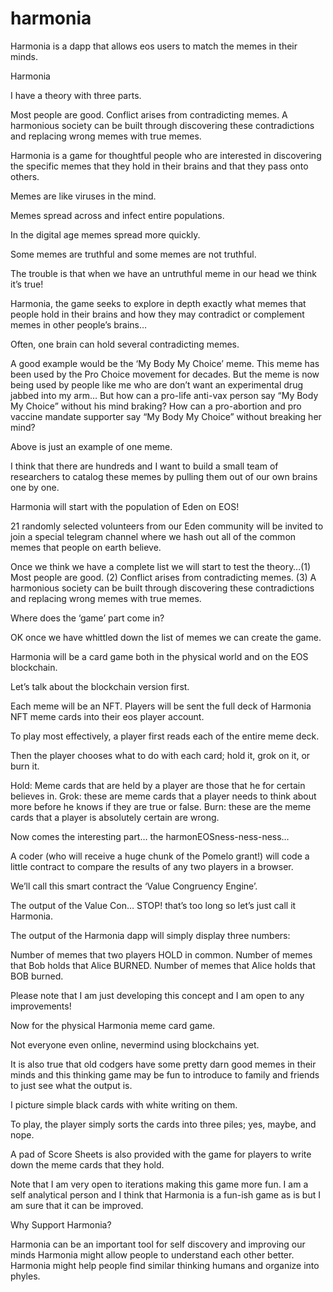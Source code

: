 # harmonia
Harmonia is a dapp that allows eos users to match the memes in their minds.

Harmonia 

I have a theory with three parts.

Most people are good.
Conflict arises from contradicting memes.
A harmonious society can be built through discovering these contradictions and replacing wrong memes with true memes. 

Harmonia is a game for thoughtful people who are interested in discovering the specific memes that they hold in their brains and that they pass onto others.

Memes are like viruses in the mind. 

Memes spread across and infect entire populations.

In the digital age memes spread more quickly.

Some memes are truthful and some memes are not truthful.

The trouble is that when we have an untruthful meme in our head we think it’s true!

Harmonia, the game seeks to explore in depth exactly what memes that people hold in their brains and how they may contradict or complement memes in other people’s brains… 

Often, one brain can hold several contradicting memes.

A good example would be the ‘My Body My Choice’ meme. This meme has been used by the Pro Choice movement for decades. But the meme is now being used by people like me who are don’t want an experimental drug jabbed into my arm… But how can a pro-life anti-vax person say “My Body My Choice” without his mind braking? How can a pro-abortion and pro vaccine mandate supporter say “My Body My Choice” without breaking her mind? 

Above is just an example of one meme.

I think that there are hundreds and I want to build a small team of researchers to catalog these memes by pulling them out of our own brains one by one.

Harmonia will start with the population of Eden on EOS! 

21 randomly selected volunteers from our Eden community will be invited to join a special telegram channel where we hash out all of the common memes that people on earth believe.

Once we think we have a complete list we will start to test the theory…(1) Most people are good. (2) Conflict arises from contradicting memes. (3) A harmonious society can be built through discovering these contradictions and replacing wrong memes with true memes. 

Where does the ‘game’ part come in?

OK once we have whittled down the list of memes we can create the game.

Harmonia will be a card game both in the physical world and on the EOS blockchain.

Let’s talk about the blockchain version first. 

Each meme will be an NFT. Players will be sent the full deck of Harmonia NFT meme cards into their eos player account.

To play most effectively, a player first reads each of the entire meme deck.

Then the player chooses what to do with each card; hold it, grok on it, or burn it.

Hold: Meme cards that are held by a player are those that he for certain believes in.
Grok: these are meme cards that a player needs to think about more before he knows if they are true or false.
Burn: these are the meme cards that a player is absolutely certain are wrong. 

Now comes the interesting part… the harmonEOSness-ness-ness… 

A coder (who will receive a huge chunk of the Pomelo grant!) will code a little contract to compare the results of any two players in a browser.

We’ll call this smart contract the ‘Value Congruency Engine’. 

The output of the Value Con… STOP! that’s too long so let’s just call it Harmonia.

The output of the Harmonia dapp will simply display three numbers:

Number of memes that two players HOLD in common.
Number of memes that Bob holds that Alice BURNED.
Number of memes that Alice holds that BOB burned.

Please note that I am just developing this concept and I am open to any improvements!

Now for the physical Harmonia meme card game.

Not everyone even online, nevermind using blockchains yet. 

It is also true that old codgers have some pretty darn good memes in their minds and this thinking game may be fun to introduce to family and friends to just see what the output is.

I picture simple black cards with white writing on them.

To play, the player simply sorts the cards into three piles; yes, maybe, and nope.

A pad of Score Sheets is also provided with the game for players to write down the meme cards that they hold.

Note that I am very open to iterations making this game more fun. I am a self analytical person and I think that Harmonia is a fun-ish game as is but I am sure that it can be improved.

Why Support Harmonia?

Harmonia can be an important tool for self discovery and improving our minds
Harmonia might allow people to understand each other better.
Harmonia might help people find similar thinking humans and organize into phyles.



